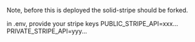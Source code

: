 Note, before this is deployed the solid-stripe should be forked.

in .env, provide your stripe keys
PUBLIC_STRIPE_API=xxx...
PRIVATE_STRIPE_API=yyy...
